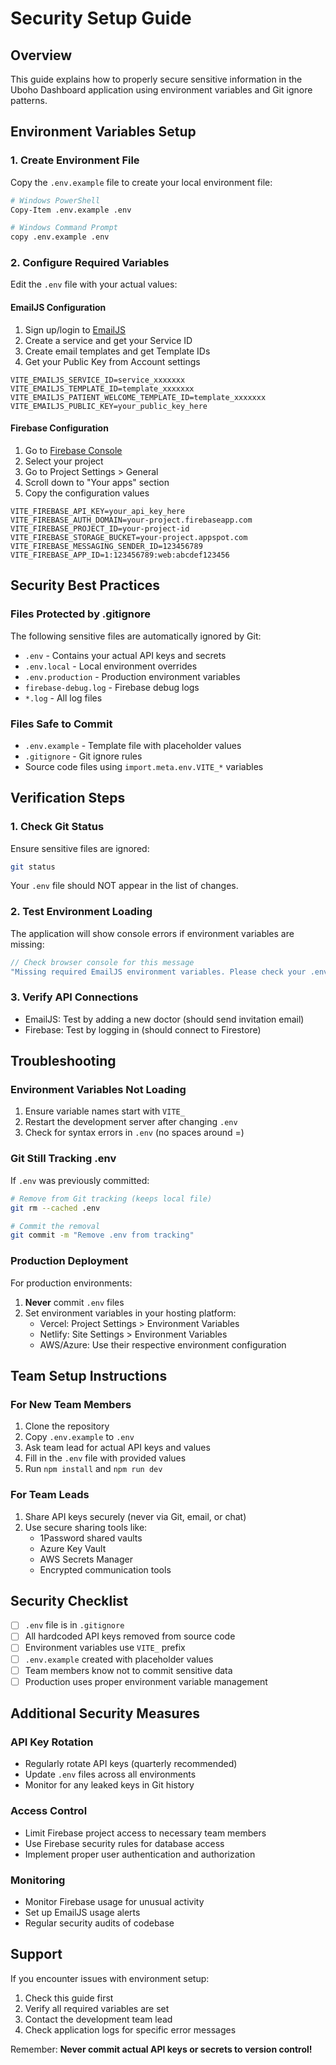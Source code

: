 # Security Setup Guide

## Overview

This guide explains how to properly secure sensitive information in the Uboho Dashboard application using environment variables and Git ignore patterns.

## Environment Variables Setup

### 1. Create Environment File

Copy the `.env.example` file to create your local environment file:

```bash
# Windows PowerShell
Copy-Item .env.example .env

# Windows Command Prompt
copy .env.example .env
```

### 2. Configure Required Variables

Edit the `.env` file with your actual values:

#### EmailJS Configuration

1. Sign up/login to [EmailJS](https://www.emailjs.com/)
2. Create a service and get your Service ID
3. Create email templates and get Template IDs
4. Get your Public Key from Account settings

```env
VITE_EMAILJS_SERVICE_ID=service_xxxxxxx
VITE_EMAILJS_TEMPLATE_ID=template_xxxxxxx
VITE_EMAILJS_PATIENT_WELCOME_TEMPLATE_ID=template_xxxxxxx
VITE_EMAILJS_PUBLIC_KEY=your_public_key_here
```

#### Firebase Configuration

1. Go to [Firebase Console](https://console.firebase.google.com/)
2. Select your project
3. Go to Project Settings > General
4. Scroll down to "Your apps" section
5. Copy the configuration values

```env
VITE_FIREBASE_API_KEY=your_api_key_here
VITE_FIREBASE_AUTH_DOMAIN=your-project.firebaseapp.com
VITE_FIREBASE_PROJECT_ID=your-project-id
VITE_FIREBASE_STORAGE_BUCKET=your-project.appspot.com
VITE_FIREBASE_MESSAGING_SENDER_ID=123456789
VITE_FIREBASE_APP_ID=1:123456789:web:abcdef123456
```

## Security Best Practices

### Files Protected by .gitignore

The following sensitive files are automatically ignored by Git:

- `.env` - Contains your actual API keys and secrets
- `.env.local` - Local environment overrides
- `.env.production` - Production environment variables
- `firebase-debug.log` - Firebase debug logs
- `*.log` - All log files

### Files Safe to Commit

- `.env.example` - Template file with placeholder values
- `.gitignore` - Git ignore rules
- Source code files using `import.meta.env.VITE_*` variables

## Verification Steps

### 1. Check Git Status

Ensure sensitive files are ignored:

```bash
git status
```

Your `.env` file should NOT appear in the list of changes.

### 2. Test Environment Loading

The application will show console errors if environment variables are missing:

```javascript
// Check browser console for this message
"Missing required EmailJS environment variables. Please check your .env file.";
```

### 3. Verify API Connections

- EmailJS: Test by adding a new doctor (should send invitation email)
- Firebase: Test by logging in (should connect to Firestore)

## Troubleshooting

### Environment Variables Not Loading

1. Ensure variable names start with `VITE_`
2. Restart the development server after changing `.env`
3. Check for syntax errors in `.env` (no spaces around =)

### Git Still Tracking .env

If `.env` was previously committed:

```bash
# Remove from Git tracking (keeps local file)
git rm --cached .env

# Commit the removal
git commit -m "Remove .env from tracking"
```

### Production Deployment

For production environments:

1. **Never** commit `.env` files
2. Set environment variables in your hosting platform:
   - Vercel: Project Settings > Environment Variables
   - Netlify: Site Settings > Environment Variables
   - AWS/Azure: Use their respective environment configuration

## Team Setup Instructions

### For New Team Members

1. Clone the repository
2. Copy `.env.example` to `.env`
3. Ask team lead for actual API keys and values
4. Fill in the `.env` file with provided values
5. Run `npm install` and `npm run dev`

### For Team Leads

1. Share API keys securely (never via Git, email, or chat)
2. Use secure sharing tools like:
   - 1Password shared vaults
   - Azure Key Vault
   - AWS Secrets Manager
   - Encrypted communication tools

## Security Checklist

- [ ] `.env` file is in `.gitignore`
- [ ] All hardcoded API keys removed from source code
- [ ] Environment variables use `VITE_` prefix
- [ ] `.env.example` created with placeholder values
- [ ] Team members know not to commit sensitive data
- [ ] Production uses proper environment variable management

## Additional Security Measures

### API Key Rotation

- Regularly rotate API keys (quarterly recommended)
- Update `.env` files across all environments
- Monitor for any leaked keys in Git history

### Access Control

- Limit Firebase project access to necessary team members
- Use Firebase security rules for database access
- Implement proper user authentication and authorization

### Monitoring

- Monitor Firebase usage for unusual activity
- Set up EmailJS usage alerts
- Regular security audits of codebase

## Support

If you encounter issues with environment setup:

1. Check this guide first
2. Verify all required variables are set
3. Contact the development team lead
4. Check application logs for specific error messages

Remember: **Never commit actual API keys or secrets to version control!**
